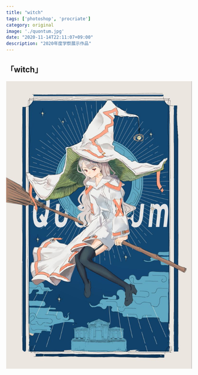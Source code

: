 ```yaml
---
title: "witch"
tags: ['photoshop', 'procriate']
category: original
image: './quontum.jpg'
date: "2020-11-14T22:11:07+09:00"
description: "2020年度学祭展示作品"
---
```



「witch」
--------------------------



![quontum](./quontum.jpg)